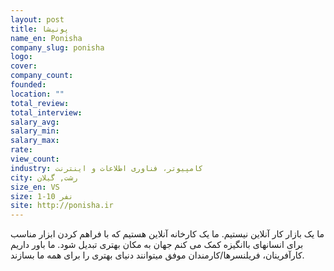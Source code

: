 ```yaml
---
layout: post
title: پونیشا
name_en: Ponisha
company_slug: ponisha
logo: 
cover: 
company_count:
founded:
location: ""
total_review: 
total_interview: 
salary_avg: 
salary_min: 
salary_max: 
rate: 
view_count: 
industry: کامپیوتر، فناوری اطلاعات و اینترنت
city: رشت, گيلان
size_en: VS
size: 1-10 نفر
site: http://ponisha.ir
---
```


ما یک بازار کار آنلاین نیستیم. ما یک کارخانه آنلاین هستیم که با فراهم کردن ابزار مناسب برای انسانهای باانگیزه کمک می کنم جهان به مکان بهتری تبدیل شود. ما باور داریم کارآفرینان، فریلنسرها/کارمندان موفق میتوانند دنیای بهتری را برای همه ما بسازند.
